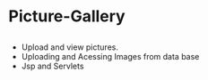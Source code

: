 # Picture-Gallery
##
* Upload and view pictures.
* Uploading and Acessing Images from data base
* Jsp and Servlets
